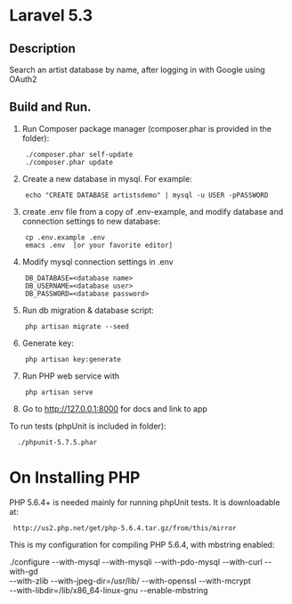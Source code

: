 # Laravel 5.3

## Description

Search an artist database by name, after logging in with Google using OAuth2

## Build and Run.
1.   Run Composer package manager (composer.phar is provided in the folder):
```
    ./composer.phar self-update
    ./composer.phar update
```
2.  Create a new database in mysql. For example:

```
    echo "CREATE DATABASE artistsdemo" | mysql -u USER -pPASSWORD
```
3.  create .env file from a copy of .env-example, and modify database and connection settings to new database:
```
    cp .env.example .env
    emacs .env  [or your favorite editor]
```
4.  Modify mysql connection settings in .env
```
    DB_DATABASE=<database name>
    DB_USERNAME=<database user>
    DB_PASSWORD=<database password>
```
5.  Run db migration & database script:
```
    php artisan migrate --seed
```

6.  Generate key:
```
    php artisan key:generate
```

7. Run PHP web service with
```
    php artisan serve
```

8. Go to http://127.0.0.1:8000 for docs and link to app



To run tests (phpUnit is included in folder):

      ./phpunit-5.7.5.phar



On Installing PHP
=================
PHP 5.6.4+ is needed mainly for running phpUnit tests. It is downloadable at:

     http://us2.php.net/get/php-5.6.4.tar.gz/from/this/mirror

This is my configuration for compiling PHP 5.6.4, with mbstring enabled:

./configure --with-mysql --with-mysqli --with-pdo-mysql --with-curl --with-gd \
--with-zlib --with-jpeg-dir=/usr/lib/ --with-openssl --with-mcrypt \
--with-libdir=/lib/x86_64-linux-gnu --enable-mbstring 